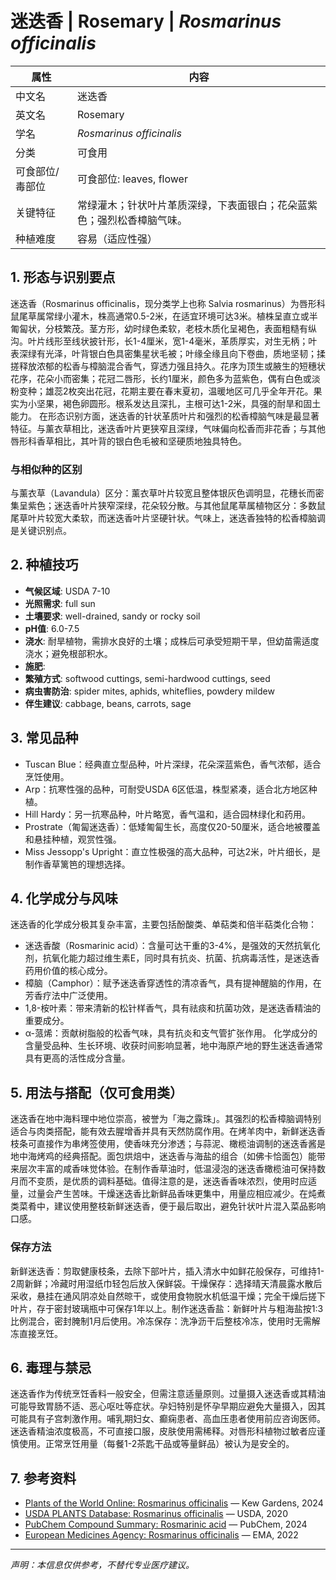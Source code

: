 # 迷迭香 | Rosemary | *Rosmarinus officinalis*

| 属性 | 内容 |
|------|------|
| 中文名 | 迷迭香 |
| 英文名 | Rosemary |
| 学名 | *Rosmarinus officinalis* |
| 分类 | 可食用 |
| 可食部位/毒部位 | 可食部位: leaves, flower |
| 关键特征 | 常绿灌木；针状叶片革质深绿，下表面银白；花朵蓝紫色；强烈松香樟脑气味。 |
| 种植难度 | 容易（适应性强） |

## 1. 形态与识别要点

迷迭香（Rosmarinus officinalis，现分类学上也称 Salvia rosmarinus）为唇形科鼠尾草属常绿小灌木，株高通常0.5-2米，在适宜环境可达3米。植株呈直立或半匍匐状，分枝繁茂。茎方形，幼时绿色柔软，老枝木质化呈褐色，表面粗糙有纵沟。叶片线形至线状披针形，长1-4厘米，宽1-4毫米，革质厚实，对生无柄；叶表深绿有光泽，叶背银白色具密集星状毛被；叶缘全缘且向下卷曲，质地坚韧；揉搓释放浓郁的松香与樟脑混合香气，穿透力强且持久。花序为顶生或腋生的短穗状花序，花朵小而密集；花冠二唇形，长约1厘米，颜色多为蓝紫色，偶有白色或淡粉变种；雄蕊2枚突出花冠，花期主要在春末夏初，温暖地区可几乎全年开花。果实为小坚果，褐色卵圆形。根系发达且深扎，主根可达1-2米，具强的耐旱和固土能力。
在形态识别方面，迷迭香的针状革质叶片和强烈的松香樟脑气味是最显著特征。与薰衣草相比，迷迭香叶片更狭窄且深绿，气味偏向松香而非花香；与其他唇形科香草相比，其叶背的银白色毛被和坚硬质地独具特色。

### 与相似种的区别

与薰衣草（Lavandula）区分：薰衣草叶片较宽且整体银灰色调明显，花穗长而密集呈紫色；迷迭香叶片狭窄深绿，花朵较分散。与其他鼠尾草属植物区分：多数鼠尾草叶片较宽大柔软，而迷迭香叶片坚硬针状。气味上，迷迭香独特的松香樟脑调是关键识别点。

## 2. 种植技巧

- **气候区域**: USDA 7-10
- **光照需求**: full sun
- **土壤要求**: well-drained, sandy or rocky soil
- **pH值**: 6.0-7.5
- **浇水**: 耐旱植物，需排水良好的土壤；成株后可承受短期干旱，但幼苗需适度浇水；避免根部积水。
- **施肥**: 
- **繁殖方式**: softwood cuttings, semi-hardwood cuttings, seed
- **病虫害防治**: spider mites, aphids, whiteflies, powdery mildew
- **伴生建议**: cabbage, beans, carrots, sage

## 3. 常见品种

- Tuscan Blue：经典直立型品种，叶片深绿，花朵深蓝紫色，香气浓郁，适合烹饪使用。
- Arp：抗寒性强的品种，可耐受USDA 6区低温，株型紧凑，适合北方地区种植。
- Hill Hardy：另一抗寒品种，叶片略宽，香气温和，适合园林绿化和药用。
- Prostrate（匍匐迷迭香）：低矮匍匐生长，高度仅20-50厘米，适合地被覆盖和悬挂种植，观赏性强。
- Miss Jessopp's Upright：直立性极强的高大品种，可达2米，叶片细长，是制作香草篱笆的理想选择。

## 4. 化学成分与风味

迷迭香的化学成分极其复杂丰富，主要包括酚酸类、单萜类和倍半萜类化合物：
- 迷迭香酸（Rosmarinic acid）：含量可达干重的3-4%，是强效的天然抗氧化剂，抗氧化能力超过维生素E，同时具有抗炎、抗菌、抗病毒活性，是迷迭香药用价值的核心成分。
- 樟脑（Camphor）：赋予迷迭香穿透性的清凉香气，具有提神醒脑的作用，在芳香疗法中广泛使用。
- 1,8-桉叶素：带来清新的松针样香气，具有祛痰和抗菌功效，是迷迭香精油的重要成分。
- α-蒎烯：贡献树脂般的松香气味，具有抗炎和支气管扩张作用。
化学成分的含量受品种、生长环境、收获时间影响显著，地中海原产地的野生迷迭香通常具有更高的活性成分含量。

## 5. 用法与搭配（仅可食用类）

迷迭香在地中海料理中地位崇高，被誉为「海之露珠」。其强烈的松香樟脑调特别适合与肉类搭配，能有效去腥增香并具有天然防腐作用。在烤羊肉中，新鲜迷迭香枝条可直接作为串烤签使用，使香味充分渗透；与蒜泥、橄榄油调制的迷迭香酱是地中海烤鸡的经典搭配。面包烘焙中，迷迭香与海盐的组合（如佛卡恰面包）能带来层次丰富的咸香味觉体验。在制作香草油时，低温浸泡的迷迭香橄榄油可保持数月而不变质，是优质的调料基础。值得注意的是，迷迭香香味浓烈，使用时应适量，过量会产生苦味。干燥迷迭香比新鲜品香味更集中，用量应相应减少。在炖煮类菜肴中，建议使用整枝新鲜迷迭香，便于最后取出，避免针状叶片混入菜品影响口感。

### 保存方法

新鲜迷迭香：剪取健康枝条，去除下部叶片，插入清水中如鲜花般保存，可维持1-2周新鲜；冷藏时用湿纸巾轻包后放入保鲜袋。干燥保存：选择晴天清晨露水散后采收，悬挂在通风阴凉处自然晾干，或使用食物脱水机低温干燥；完全干燥后搓下叶片，存于密封玻璃瓶中可保存1年以上。制作迷迭香盐：新鲜叶片与粗海盐按1:3比例混合，密封腌制1月后使用。冷冻保存：洗净沥干后整枝冷冻，使用时无需解冻直接烹饪。

## 6. 毒理与禁忌

迷迭香作为传统烹饪香料一般安全，但需注意适量原则。过量摄入迷迭香或其精油可能导致胃肠不适、恶心呕吐等症状。孕妇特别是怀孕早期应避免大量摄入，因其可能具有子宫刺激作用。哺乳期妇女、癫痫患者、高血压患者使用前应咨询医师。迷迭香精油浓度极高，不可直接口服，皮肤使用需稀释。对唇形科植物过敏者应谨慎使用。正常烹饪用量（每餐1-2茶匙干品或等量鲜品）被认为是安全的。

## 7. 参考资料

- [Plants of the World Online: Rosmarinus officinalis](https://powo.science.kew.org/taxon/urn:lsid:ipni.org:names:447986-1) — Kew Gardens, 2024
- [USDA PLANTS Database: Rosmarinus officinalis](https://plants.usda.gov/home/plantProfile?symbol=ROOF) — USDA, 2020
- [PubChem Compound Summary: Rosmarinic acid](https://pubchem.ncbi.nlm.nih.gov/compound/Rosmarinic-acid) — PubChem, 2024
- [European Medicines Agency: Rosmarinus officinalis](https://www.ema.europa.eu/en/medicines/herbal/rosmarini-folium) — EMA, 2022

---
*声明：本信息仅供参考，不替代专业医疗建议。*